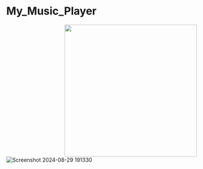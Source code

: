 # My_Music_Player

  <img src="![Screenshot 2024-08-29 191330](https://github.com/user-attachments/assets/903f9d40-3fb8-448c-b647-7c5a5383950f)
" width="350" height="350" align="right" />
![Screenshot 2024-08-29 191330](https://github.com/user-attachments/assets/5c8007d4-6418-4b44-86c4-5fa5f947edc4)
